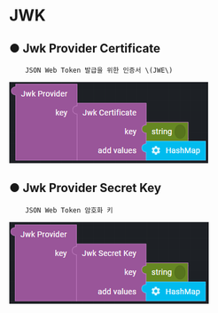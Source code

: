# JWK

## ● Jwk Provider Certificate

        JSON Web Token 발급을 위한 인증서 \(JWE\)

![](../../../img/assets/image%20%28247%29.png)

## ● Jwk Provider Secret Key

        JSON Web Token 암호화 키

![](../../../img/assets/image%20%28277%29.png)
